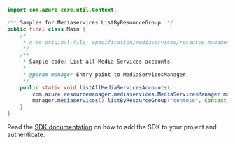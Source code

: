 ```java
import com.azure.core.util.Context;

/** Samples for Mediaservices ListByResourceGroup. */
public final class Main {
    /*
     * x-ms-original-file: specification/mediaservices/resource-manager/Microsoft.Media/stable/2021-06-01/examples/accounts-list-all-accounts.json
     */
    /**
     * Sample code: List all Media Services accounts.
     *
     * @param manager Entry point to MediaServicesManager.
     */
    public static void listAllMediaServicesAccounts(
        com.azure.resourcemanager.mediaservices.MediaServicesManager manager) {
        manager.mediaservices().listByResourceGroup("contoso", Context.NONE);
    }
}
```

Read the [SDK documentation](https://github.com/Azure/azure-sdk-for-java/blob/azure-resourcemanager-mediaservices_2.0.0/sdk/mediaservices/azure-resourcemanager-mediaservices/README.md) on how to add the SDK to your project and authenticate.
